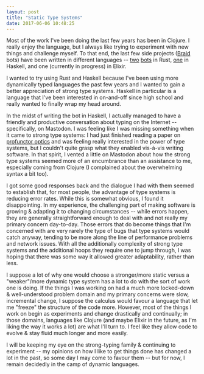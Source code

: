 ```yaml
---
layout: post
title: "Static Type Systems"
date: 2017-06-06 10:48:25
---
```


Most of the work I've been doing the last few years has been in Clojure.
I really enjoy the language, but I always like trying to experiment with new things and challenge myself.
To that end, the last few side projects ([Braid][braid] bots) have been written in different languages -- [two][giphybot] [bots][octocat] in Rust, [one][greeterbot] in Haskell, and one (currently in progress) in Elixir.

 I wanted to try using Rust and Haskell because I've been using more dynamically typed languages the past few years and I wanted to gain a better appreciation of strong type systems.
 Haskell in particular is a language that I've been interested in on-and-off since high school and really wanted to finally wrap my head around.

In the midst of writing the bot in Haskell, I actually managed to have a friendly and productive conversation about typing on the Internet -- specifically, on Mastodon.
I was feeling like I was missing something when it came to strong type systems:
I had just finished reading a paper on [profunctor optics][profunctor] and was feeling really interested in the power of type systems, but I couldn't quite grasp what they enabled vis-à-vis writing software.
In that spirit, I vented a little on Mastodon about how the strong type systems seemed more of an encumbrance than an assistance to me, especially coming from Clojure (I complained about the overwhelming syntax a bit too).

I got some good responses back and the dialogue I had with them seemed to establish that, for most people, the advantage of type systems is reducing error rates.
While this is somewhat obvious, I found it disappointing.
In my experience, the challenging part of making software is growing & adapting it to changing circumstances -- while errors happen, they are generally straightforward enough to deal with and not really my primary concern day-to-day.
Those errors that do become things that I'm concerned with are very rarely the type of bugs that type systems would catch anyway, tending to be more along the line of performance problems and network issues.
With all the additionally complexity of strong type systems and the additional hoops they require one to jump through, I was hoping that there was some way it allowed greater adaptability, rather than less.

I suppose a lot of why one would choose a stronger/more static versus a "weaker"/more dynamic type system has a lot to do with the sort of work one is doing.
If the things I was working on had a much more locked-down & well-understood problem domain and my primary concerns were slow, incremental change, I suppose the calculus would favour a language that let me "freeze" the structure of the code more.
However, most of the things I work on begin as experiments and change drastically and continually; in those domains, languages like Clojure (and maybe Elixir in the future, as I'm liking the way it works a lot) are what I'll turn to.
I feel like they allow code to evolve & stay fluid much longer and more easily.

I will be keeping my eye on the strong-typing family & continuing to experiment -- my opinions on how I like to get things done has changed a lot in the past, so some day I may come to favour them -- but for now, I remain decidedly in the camp of dynamic languages.

  [braid]: https://braidchat.com
  [giphybot]: https://github.com/braidchat/giphybot
  [octocat]: https://github.com/braidchat/octocat
  [greeterbot]: https://github.com/braidchat/greeterbot
  [profunctor]: https://arxiv.org/pdf/1703.10857v1.pdf
  [asked]: https://mastodon.social/web/statuses/5394625
